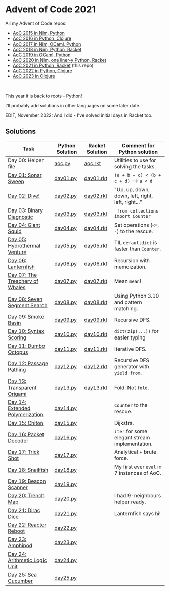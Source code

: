# Advent of Code 2021

All my Advent of Code repos:

* [AoC 2015 in Nim, Python](https://github.com/narimiran/advent_of_code_2015)
* [AoC 2016 in Python, Clojure](https://github.com/narimiran/advent_of_code_2016)
* [AoC 2017 in Nim, OCaml, Python](https://github.com/narimiran/AdventOfCode2017)
* [AoC 2018 in Nim, Python, Racket](https://github.com/narimiran/AdventOfCode2018)
* [AoC 2019 in OCaml, Python](https://github.com/narimiran/AdventOfCode2019)
* [AoC 2020 in Nim, one liner-y Python, Racket](https://github.com/narimiran/AdventOfCode2020)
* [AoC 2021 in Python, Racket](https://github.com/narimiran/AdventOfCode2021) (this repo)
* [AoC 2022 in Python, Clojure](https://github.com/narimiran/AdventOfCode2022)
* [AoC 2023 in Clojure](https://github.com/narimiran/AdventOfCode2023)


&nbsp;

This year it is back to roots - Python!

I'll probably add solutions in other languages on some later date.

EDIT, November 2022: And I did - I've solved initial days in Racket too.



## Solutions


Task                                                                      | Python Solution              | Racket Solution               | Comment for Python solution
---                                                                       | ---                          | ---                           | ---
Day 00: Helper file                                                       | [aoc.py](python/aoc.py)      | [aoc.rkt](racket/aoc.rkt)     | Utilities to use for solving the tasks.
[Day 01: Sonar Sweep](http://adventofcode.com/2021/day/1)                 | [day01.py](python/day01.py)  | [day01.rkt](racket/day01.rkt) | `(a + b + c) < (b + c + d)` --> `a < d`
[Day 02: Dive!](http://adventofcode.com/2021/day/2)                       | [day02.py](python/day02.py)  | [day02.rkt](racket/day02.rkt) | "Up, up, down, down, left, right, left, right..."
[Day 03: Binary Diagnostic](http://adventofcode.com/2021/day/3)           | [day03.py](python/day03.py)  | [day03.rkt](racket/day03.rkt) | ` from collections import Counter`
[Day 04: Giant Squid](http://adventofcode.com/2021/day/4)                 | [day04.py](python/day04.py)  | [day04.rkt](racket/day04.rkt) | Set operations (`<=`, `-`) to the rescue.
[Day 05: Hydrothermal Venture](http://adventofcode.com/2021/day/5)        | [day05.py](python/day05.py)  | [day05.rkt](racket/day05.rkt) | TIL `defaultdict` is faster than `Counter`.
[Day 06: Lanternfish](http://adventofcode.com/2021/day/6)                 | [day06.py](python/day06.py)  | [day06.rkt](racket/day06.rkt) | Recursion with memoization.
[Day 07: The Treachery of Whales](http://adventofcode.com/2021/day/7)     | [day07.py](python/day07.py)  | [day07.rkt](racket/day07.rkt) | Mean `mean`!
[Day 08: Seven Segment Search](http://adventofcode.com/2021/day/8)        | [day08.py](python/day08.py)  | [day08.rkt](racket/day08.rkt) | Using Python 3.10 and pattern matching.
[Day 09: Smoke Basin](http://adventofcode.com/2021/day/9)                 | [day09.py](python/day09.py)  | [day09.rkt](racket/day09.rkt) | Recursive DFS.
[Day 10: Syntax Scoring](http://adventofcode.com/2021/day/10)             | [day10.py](python/day10.py)  | [day10.rkt](racket/day10.rkt) | `dict(zip(...))` for easier typing
[Day 11: Dumbo Octopus](http://adventofcode.com/2021/day/11)              | [day11.py](python/day11.py)  | [day11.rkt](racket/day11.rkt) | Iterative DFS.
[Day 12: Passage Pathing](http://adventofcode.com/2021/day/12)            | [day12.py](python/day12.py)  | [day12.rkt](racket/day12.rkt) | Recursive DFS generator with `yield from`.
[Day 13: Transparent Origami](http://adventofcode.com/2021/day/13)        | [day13.py](python/day13.py)  | [day13.rkt](racket/day13.rkt) | Fold. Not `fold`.
[Day 14: Extended Polymerization](http://adventofcode.com/2021/day/14)    | [day14.py](python/day14.py)  |                               | `Counter` to the rescue.
[Day 15: Chiton](http://adventofcode.com/2021/day/15)                     | [day15.py](python/day15.py)  |                               | Dijkstra.
[Day 16: Packet Decoder](http://adventofcode.com/2021/day/16)             | [day16.py](python/day16.py)  |                               | `iter` for some elegant stream implementation.
[Day 17: Trick Shot](http://adventofcode.com/2021/day/17)                 | [day17.py](python/day17.py)  |                               | Analytical + brute force.
[Day 18: Snailfish](http://adventofcode.com/2021/day/18)                  | [day18.py](python/day18.py)  |                               | My first ever `eval` in 7 instances of AoC.
[Day 19: Beacon Scanner](http://adventofcode.com/2021/day/19)             | [day19.py](python/day19.py)  |                               |
[Day 20: Trench Map](http://adventofcode.com/2021/day/20)                 | [day20.py](python/day20.py)  |                               | I had 9-neighbours helper ready.
[Day 21: Dirac Dice](http://adventofcode.com/2021/day/21)                 | [day21.py](python/day21.py)  |                               | Lanternfish says hi!
[Day 22: Reactor Reboot](http://adventofcode.com/2021/day/22)             | [day22.py](python/day22.py)  |                               |
[Day 23: Amphipod](http://adventofcode.com/2021/day/23)                   | [day23.py](python/day23.py)  |                               |
[Day 24: Arithmetic Logic Unit](http://adventofcode.com/2021/day/24)      | [day24.py](python/day24.py)  |                               |
[Day 25: Sea Cucumber](http://adventofcode.com/2021/day/25)               | [day25.py](python/day25.py)  |                               |
